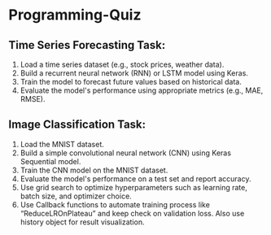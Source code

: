 # Programming-Quiz

## Time Series Forecasting Task:
1. Load a time series dataset (e.g., stock prices, weather data).
2. Build a recurrent neural network (RNN) or LSTM model using Keras.
3. Train the model to forecast future values based on historical data.
4. Evaluate the model's performance using appropriate metrics (e.g., MAE, RMSE).

## Image Classification Task:
1. Load the MNIST dataset. 
2. Build a simple convolutional neural network (CNN) using Keras Sequential model.
3. Train the CNN model on the MNIST dataset.
4. Evaluate the model's performance on a test set and report accuracy.
5. Use grid search to optimize hyperparameters such as learning rate, batch size, and optimizer choice.
6. Use Callback functions to automate training process like “ReduceLROnPlateau” and keep check on validation loss. Also use history object for result visualization.
